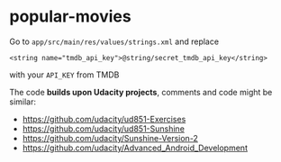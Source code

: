# popular-movies
Go to `app/src/main/res/values/strings.xml` and replace 
```
<string name="tmdb_api_key">@string/secret_tmdb_api_key</string>
```
with your `API_KEY` from TMDB

The code **builds upon Udacity projects**, comments and code might be similar:
* https://github.com/udacity/ud851-Exercises 
* https://github.com/udacity/ud851-Sunshine
* https://github.com/udacity/Sunshine-Version-2
* https://github.com/udacity/Advanced_Android_Development
